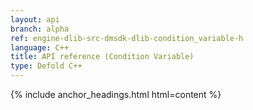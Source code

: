 ```yaml
---
layout: api
branch: alpha
ref: engine-dlib-src-dmsdk-dlib-condition_variable-h
language: C++
title: API reference (Condition Variable)
type: Defold C++
---
```

{% include anchor_headings.html html=content %}